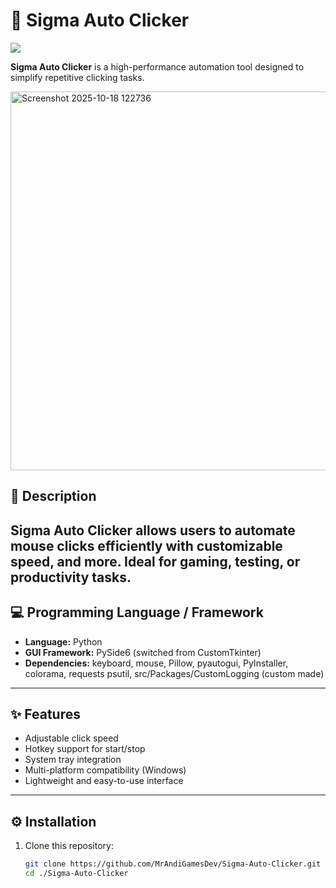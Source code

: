# 🚀 Sigma Auto Clicker

[![](https://dcbadge.limes.pink/api/server/https://discord.gg/55NEJJRWa5?theme=default-inverted&style=for-the-badge)](https://discord.gg/55NEJJRWa5)

**Sigma Auto Clicker** is a high-performance automation tool designed to simplify repetitive clicking tasks.  

<img width="638" height="606" alt="Screenshot 2025-10-18 122736" src="https://github.com/user-attachments/assets/2486426c-e934-46bc-a7b9-2e4fa6a1c46b" />

## 📝 Description
Sigma Auto Clicker allows users to automate mouse clicks efficiently with customizable speed, and more. Ideal for gaming, testing, or productivity tasks.  
---

## 💻 Programming Language / Framework
- **Language:** Python
- **GUI Framework:** PySide6 (switched from CustomTkinter)  
- **Dependencies:** keyboard, mouse, Pillow, pyautogui, PyInstaller, colorama, requests psutil, src/Packages/CustomLogging (custom made)
---

## ✨ Features
- Adjustable click speed  
- Hotkey support for start/stop  
- System tray integration  
- Multi-platform compatibility (Windows)  
- Lightweight and easy-to-use interface 
---

## ⚙️ Installation
1. Clone this repository:
   ```bash
   git clone https://github.com/MrAndiGamesDev/Sigma-Auto-Clicker.git
   cd ./Sigma-Auto-Clicker